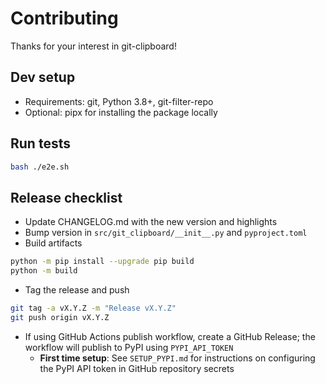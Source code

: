 # Contributing

Thanks for your interest in git-clipboard!

## Dev setup

- Requirements: git, Python 3.8+, git-filter-repo
- Optional: pipx for installing the package locally

## Run tests

```bash
bash ./e2e.sh
```

## Release checklist

- Update CHANGELOG.md with the new version and highlights
- Bump version in `src/git_clipboard/__init__.py` and `pyproject.toml`
- Build artifacts

```bash
python -m pip install --upgrade pip build
python -m build
```

- Tag the release and push

```bash
git tag -a vX.Y.Z -m "Release vX.Y.Z"
git push origin vX.Y.Z
```

- If using GitHub Actions publish workflow, create a GitHub Release; the workflow will publish to PyPI using `PYPI_API_TOKEN`
  - **First time setup**: See `SETUP_PYPI.md` for instructions on configuring the PyPI API token in GitHub repository secrets

